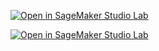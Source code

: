 
[![Open in SageMaker Studio Lab](https://zuoyuan.developer.studiolab.sagemaker.aws/studiolab.svg)](https://studiolab.sagemaker.aws)

[![Open in SageMaker Studio Lab](https://zuoyuan.developer.studiolab.sagemaker.aws/static/media/storage.109d771f.gif)](https://studiolab.sagemaker.aws)
